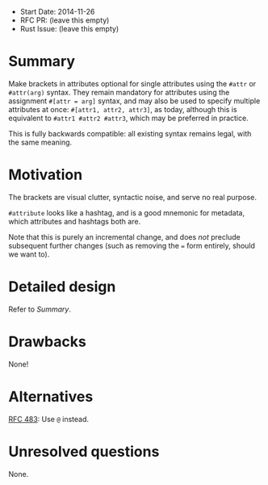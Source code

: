 - Start Date: 2014-11-26
- RFC PR: (leave this empty)
- Rust Issue: (leave this empty)


# Summary

Make brackets in attributes optional for single attributes using the `#attr` or `#attr(arg)` syntax. They remain mandatory for attributes using the assignment `#[attr = arg]` syntax, and may also be used to specify multiple attributes at once: `#[attr1, attr2, attr3]`, as today, although this is equivalent to `#attr1 #attr2 #attr3`, which may be preferred in practice.

This is fully backwards compatible: all existing syntax remains legal, with the same meaning.


# Motivation

The brackets are visual clutter, syntactic noise, and serve no real purpose.

`#attribute` looks like a hashtag, and is a good mnemonic for metadata, which attributes and hashtags both are.

Note that this is purely an incremental change, and does *not* preclude subsequent further changes (such as removing the `=` form entirely, should we want to).


# Detailed design

Refer to *Summary*.


# Drawbacks

None!


# Alternatives

[RFC 483](https://github.com/rust-lang/rfcs/pull/483): Use `@` instead.


# Unresolved questions

None.

